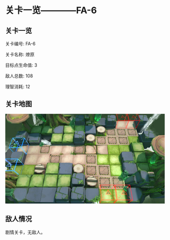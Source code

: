 # 关卡一览————FA-6


## 关卡一览

关卡编号: FA-6

关卡名称: 燎原

目标点生命值: 3

敌人总数: 108

理智消耗: 12


## 关卡地图
![FA-6](./oprMap/FA-6.png)

## 敌人情况

剧情关卡，无敌人。

